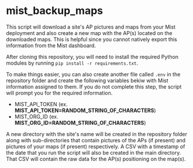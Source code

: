 # mist_backup_maps
This script will download a site's AP pictures and maps from your Mist deployment and also create a new map with the AP(s) located on the downloaded maps. This is helpful since you cannot natively export this information from the Mist dashboard.

After cloning this repository, you will need to install the required Python modules by running `pip install -r requirements.txt`.

To make things easier, you can also create another file called `.env` in the repository folder and create the following variables bekiw with Mist information assigned to them. If you do not complete this step, the script will prompt you for the required information.
* MIST_API_TOKEN (ex. **MIST_API_TOKEN=RANDOM_STRING_OF_CHARACTERS**)
* MIST_ORG_ID (ex. **MIST_ORG_ID=RANDOM_STRING_OF_CHARACTERS**)

A new directory with the site's name will be created in the repository folder along with sub-directories that contain pictures of the APs (if present) and pictures of your maps (if present) respectively. A CSV with a timestamp of the date that you run the script will also be created in the main directory. That CSV will contain the raw data for the AP(s) positioning on the map(s).
